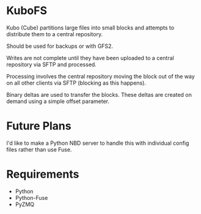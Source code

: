 KuboFS
======

Kubo (Cube) partitions large files into small blocks and attempts to distribute them to a central repository.

Should be used for backups or with GFS2.

Writes are not complete until they have been uploaded to a central repository via SFTP and processed.

Processing involves the central repository moving the block out of the way on all other clients via SFTP (blocking as this happens).

Binary deltas are used to transfer the blocks.  These deltas are created on demand using a simple offset parameter.

Future Plans
============

I'd like to make a Python NBD server to handle this with individual config files rather than use Fuse.

Requirements
============

  - Python
  - Python-Fuse
  - PyZMQ
